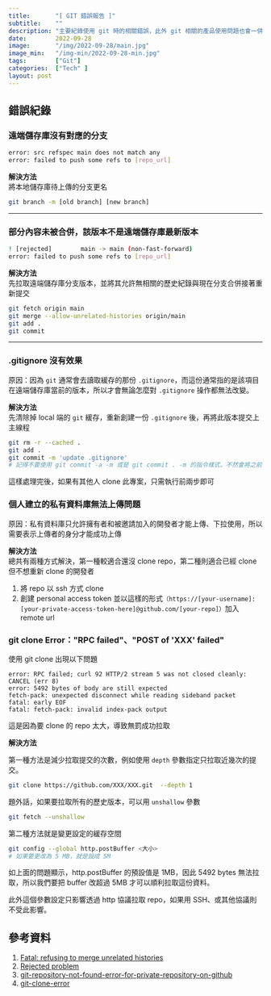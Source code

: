 ```yaml
---
title:       "[ GIT 錯誤報告 ]"
subtitle:    ""
description: "主要紀錄使用 git 時的相關錯誤，此外 git 相關的產品使用問題也會一併紀錄於此，不定時更新"
date:        2022-09-28
image:       "/img/2022-09-28/main.jpg"
image_min:   "/img-min/2022-09-28-min.jpg"
tags:        ["Git"]
categories:  ["Tech" ]
layout: post
---
```

## 錯誤紀錄

### 遠端儲存庫沒有對應的分支

```bash
error: src refspec main does not match any 
error: failed to push some refs to [repo_url]
```

**解決方法**  
將本地儲存庫待上傳的分支更名

```bash
git branch -m [old branch] [new branch] 
```

---

### 部分內容未被合併，該版本不是遠端儲存庫最新版本

```bash
! [rejected]        main -> main (non-fast-forward)  
error: failed to push some refs to [repo_url]
```

**解決方法**    
先拉取遠端儲存庫分支版本，並將其允許無相關的歷史紀錄與現在分支合併接著重新提交

```bash
git fetch origin main
git merge --allow-unrelated-histories origin/main  
git add .  
git commit
```

---

### .gitignore 沒有效果

原因：因為 `git` 通常會去讀取緩存的那份 `.gitignore`，而這份通常指的是該項目在遠端儲存庫當前的版本，所以才會無論怎麼對 `.gitignore` 操作都無法改變。  

**解決方法**  
先清除掉 local 端的 `git` 緩存，重新創建一份 `.gitignore` 後，再將此版本提交上主線程

```bash
git rm -r --cached .
git add .
git commit -m 'update .gitignore'
# 記得不要使用 git commit -a -m 或是 git commit . -m 的指令樣式，不然會將之前的內容也新增回來
```

這樣處理完後，如果有其他人 clone 此專案，只需執行前兩步即可

### 個人建立的私有資料庫無法上傳問題

原因：私有資料庫只允許擁有者和被邀請加入的開發者才能上傳、下拉使用，所以需要表示上傳者的身分才能成功上傳

**解決方法**  
總共有兩種方式解決，第一種較適合還沒 clone repo，第二種則適合已經 clone 但不想重新 clone 的開發者

1. 將 repo 以 ssh 方式 clone
2. 創建 personal access token 並以這樣的形式`（https://[your-username]:[your-private-access-token-here]@github.com/[your-repo]）`加入 remote url

### git clone Error："RPC failed"、"POST of 'XXX' failed"
使用 git clone 出現以下問題
```bash=
error: RPC failed; curl 92 HTTP/2 stream 5 was not closed cleanly: CANCEL (err 8)
error: 5492 bytes of body are still expected
fetch-pack: unexpected disconnect while reading sideband packet
fatal: early EOF
fatal: fetch-pack: invalid index-pack output
```
這是因為要 clone 的 repo 太大，導致無罰成功拉取

**解決方法**

第一種方法是減少拉取提交的次數，例如使用 `depth` 參數指定只拉取近幾次的提交。

```bash
git clone https://github.com/XXX/XXX.git  --depth 1
```
題外話，如果要拉取所有的歷史版本，可以用 `unshallow` 參數
```bash
git fetch --unshallow
```

第二種方法就是變更設定的緩存空間
```bash
git config --global http.postBuffer <大小>
# 如果要更改為 5 MB，就是設成 5M
```
如上面的問題顯示，http.postBuffer 的預設值是 1MB，因此 5492 bytes 無法拉取，所以我們要把 buffer 改超過 5MB 才可以順利拉取這份資料。

此外這個參數設定只影響透過 http 協議拉取 repo，如果用 SSH、或其他協議則不受此影響。

## 參考資料

1. [Fatal: refusing to merge unrelated histories](https://developer.aliyun.com/article/614459)  
2. [Rejected problem](https://blog.csdn.net/qq_27249535/article/details/121906285)
3. [git-repository-not-found-error-for-private-repository-on-github](https://stackoverflow.com/questions/56269686/git-repository-not-found-error-for-private-repository-on-github)
4. [git-clone-error](https://www.cnblogs.com/quenwaz/p/18115058)
